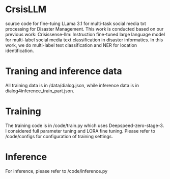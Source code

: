 # CrsisLLM
source code for fine-tuing LLama 3.1 for multi-task social media txt processing for Disaster Management. 
This work is conducted based on our previous work: Crisissense-llm: Instruction fine-tuned large language model for multi-label social media text classification in disaster informatics.
In this work, we do multi-label text classification and NER for location identification. 
# Traning and inference data 
All training data is in /data/dialog.json, while inference data is in dialog4inference_train_part.json.
# Training 
The training code is in /code/train.py which uses Deepspeed-zero-stage-3. I considered full parameter tuning and LORA fine tuning. 
Please refer to /code/configs for configuration of training settings. 
# Inference 
For inference, please refer to /code/inference.py
